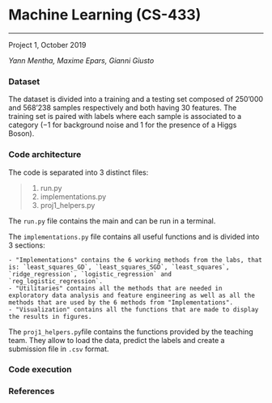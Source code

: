 # Machine Learning (CS-433)
_____________________________________________________________________
Project 1, October 2019

_Yann Mentha, Maxime Epars, Gianni Giusto_


### Dataset
The  dataset is divided into a training and a testing set composed of 250’000 and 568’238 samples respectively and both having 30 features. The training set is paired with labels where each sample is associated  to  a  category  (−1 for  background  noise  and 1 for the presence of a Higgs Boson).

### Code architecture
The code is separated into 3 distinct files:

>1. run.py
>2. implementations.py
>3. proj1_helpers.py

The `run.py` file contains the main and can be run in a terminal. 

The `implementations.py` file contains all useful functions and is divided into 3 sections: 

    - "Implementations" contains the 6 working methods from the labs, that is: `least_squares_GD`, `least_squares_SGD`, `least_squares`,         `ridge_regression`, `logistic_regression` and `reg_logistic_regression`.
    - "Utilitaries" contains all the methods that are needed in exploratory data analysis and feature engineering as well as all the              methods that are used by the 6 methods from "Implementations".
    - "Visualization" contains all the functions that are made to display the results in figures.
    
The `proj1_helpers.py`file contains the functions provided by the teaching team. They allow to load the data, predict the labels and create a submission file in `.csv` format. 



### Code execution

### References
